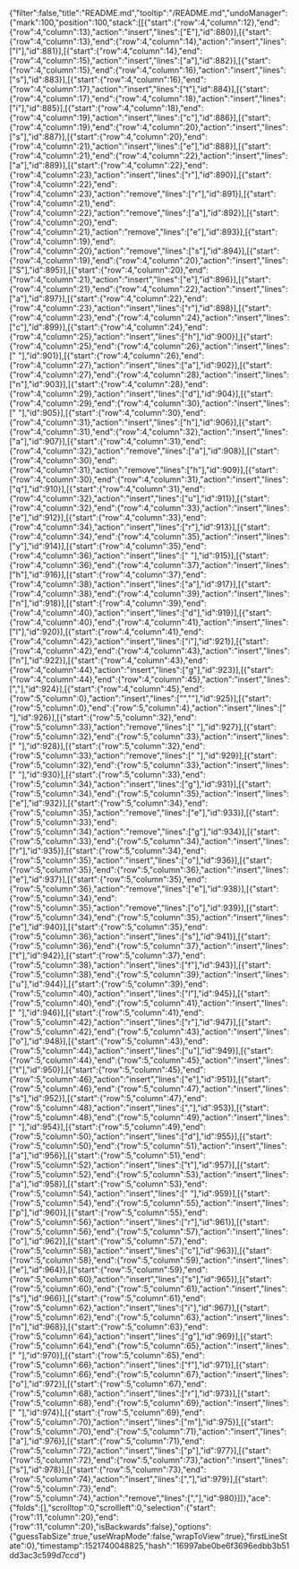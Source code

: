 {"filter":false,"title":"README.md","tooltip":"/README.md","undoManager":{"mark":100,"position":100,"stack":[[{"start":{"row":4,"column":12},"end":{"row":4,"column":13},"action":"insert","lines":["E"],"id":880}],[{"start":{"row":4,"column":13},"end":{"row":4,"column":14},"action":"insert","lines":["l"],"id":881}],[{"start":{"row":4,"column":14},"end":{"row":4,"column":15},"action":"insert","lines":["a"],"id":882}],[{"start":{"row":4,"column":15},"end":{"row":4,"column":16},"action":"insert","lines":["s"],"id":883}],[{"start":{"row":4,"column":16},"end":{"row":4,"column":17},"action":"insert","lines":["t"],"id":884}],[{"start":{"row":4,"column":17},"end":{"row":4,"column":18},"action":"insert","lines":["i"],"id":885}],[{"start":{"row":4,"column":18},"end":{"row":4,"column":19},"action":"insert","lines":["c"],"id":886}],[{"start":{"row":4,"column":19},"end":{"row":4,"column":20},"action":"insert","lines":["s"],"id":887}],[{"start":{"row":4,"column":20},"end":{"row":4,"column":21},"action":"insert","lines":["e"],"id":888}],[{"start":{"row":4,"column":21},"end":{"row":4,"column":22},"action":"insert","lines":["a"],"id":889}],[{"start":{"row":4,"column":22},"end":{"row":4,"column":23},"action":"insert","lines":["r"],"id":890}],[{"start":{"row":4,"column":22},"end":{"row":4,"column":23},"action":"remove","lines":["r"],"id":891}],[{"start":{"row":4,"column":21},"end":{"row":4,"column":22},"action":"remove","lines":["a"],"id":892}],[{"start":{"row":4,"column":20},"end":{"row":4,"column":21},"action":"remove","lines":["e"],"id":893}],[{"start":{"row":4,"column":19},"end":{"row":4,"column":20},"action":"remove","lines":["s"],"id":894}],[{"start":{"row":4,"column":19},"end":{"row":4,"column":20},"action":"insert","lines":["S"],"id":895}],[{"start":{"row":4,"column":20},"end":{"row":4,"column":21},"action":"insert","lines":["e"],"id":896}],[{"start":{"row":4,"column":21},"end":{"row":4,"column":22},"action":"insert","lines":["a"],"id":897}],[{"start":{"row":4,"column":22},"end":{"row":4,"column":23},"action":"insert","lines":["r"],"id":898}],[{"start":{"row":4,"column":23},"end":{"row":4,"column":24},"action":"insert","lines":["c"],"id":899}],[{"start":{"row":4,"column":24},"end":{"row":4,"column":25},"action":"insert","lines":["h"],"id":900}],[{"start":{"row":4,"column":25},"end":{"row":4,"column":26},"action":"insert","lines":[" "],"id":901}],[{"start":{"row":4,"column":26},"end":{"row":4,"column":27},"action":"insert","lines":["a"],"id":902}],[{"start":{"row":4,"column":27},"end":{"row":4,"column":28},"action":"insert","lines":["n"],"id":903}],[{"start":{"row":4,"column":28},"end":{"row":4,"column":29},"action":"insert","lines":["d"],"id":904}],[{"start":{"row":4,"column":29},"end":{"row":4,"column":30},"action":"insert","lines":[" "],"id":905}],[{"start":{"row":4,"column":30},"end":{"row":4,"column":31},"action":"insert","lines":["h"],"id":906}],[{"start":{"row":4,"column":31},"end":{"row":4,"column":32},"action":"insert","lines":["a"],"id":907}],[{"start":{"row":4,"column":31},"end":{"row":4,"column":32},"action":"remove","lines":["a"],"id":908}],[{"start":{"row":4,"column":30},"end":{"row":4,"column":31},"action":"remove","lines":["h"],"id":909}],[{"start":{"row":4,"column":30},"end":{"row":4,"column":31},"action":"insert","lines":["q"],"id":910}],[{"start":{"row":4,"column":31},"end":{"row":4,"column":32},"action":"insert","lines":["u"],"id":911}],[{"start":{"row":4,"column":32},"end":{"row":4,"column":33},"action":"insert","lines":["e"],"id":912}],[{"start":{"row":4,"column":33},"end":{"row":4,"column":34},"action":"insert","lines":["r"],"id":913}],[{"start":{"row":4,"column":34},"end":{"row":4,"column":35},"action":"insert","lines":["y"],"id":914}],[{"start":{"row":4,"column":35},"end":{"row":4,"column":36},"action":"insert","lines":[" "],"id":915}],[{"start":{"row":4,"column":36},"end":{"row":4,"column":37},"action":"insert","lines":["h"],"id":916}],[{"start":{"row":4,"column":37},"end":{"row":4,"column":38},"action":"insert","lines":["a"],"id":917}],[{"start":{"row":4,"column":38},"end":{"row":4,"column":39},"action":"insert","lines":["n"],"id":918}],[{"start":{"row":4,"column":39},"end":{"row":4,"column":40},"action":"insert","lines":["d"],"id":919}],[{"start":{"row":4,"column":40},"end":{"row":4,"column":41},"action":"insert","lines":["l"],"id":920}],[{"start":{"row":4,"column":41},"end":{"row":4,"column":42},"action":"insert","lines":["i"],"id":921}],[{"start":{"row":4,"column":42},"end":{"row":4,"column":43},"action":"insert","lines":["n"],"id":922}],[{"start":{"row":4,"column":43},"end":{"row":4,"column":44},"action":"insert","lines":["g"],"id":923}],[{"start":{"row":4,"column":44},"end":{"row":4,"column":45},"action":"insert","lines":[","],"id":924}],[{"start":{"row":4,"column":45},"end":{"row":5,"column":0},"action":"insert","lines":["",""],"id":925}],[{"start":{"row":5,"column":0},"end":{"row":5,"column":4},"action":"insert","lines":["    "],"id":926}],[{"start":{"row":5,"column":32},"end":{"row":5,"column":33},"action":"remove","lines":[" "],"id":927}],[{"start":{"row":5,"column":32},"end":{"row":5,"column":33},"action":"insert","lines":[" "],"id":928}],[{"start":{"row":5,"column":32},"end":{"row":5,"column":33},"action":"remove","lines":[" "],"id":929}],[{"start":{"row":5,"column":32},"end":{"row":5,"column":33},"action":"insert","lines":[" "],"id":930}],[{"start":{"row":5,"column":33},"end":{"row":5,"column":34},"action":"insert","lines":["g"],"id":931}],[{"start":{"row":5,"column":34},"end":{"row":5,"column":35},"action":"insert","lines":["e"],"id":932}],[{"start":{"row":5,"column":34},"end":{"row":5,"column":35},"action":"remove","lines":["e"],"id":933}],[{"start":{"row":5,"column":33},"end":{"row":5,"column":34},"action":"remove","lines":["g"],"id":934}],[{"start":{"row":5,"column":33},"end":{"row":5,"column":34},"action":"insert","lines":["r"],"id":935}],[{"start":{"row":5,"column":34},"end":{"row":5,"column":35},"action":"insert","lines":["o"],"id":936}],[{"start":{"row":5,"column":35},"end":{"row":5,"column":36},"action":"insert","lines":["e"],"id":937}],[{"start":{"row":5,"column":35},"end":{"row":5,"column":36},"action":"remove","lines":["e"],"id":938}],[{"start":{"row":5,"column":34},"end":{"row":5,"column":35},"action":"remove","lines":["o"],"id":939}],[{"start":{"row":5,"column":34},"end":{"row":5,"column":35},"action":"insert","lines":["e"],"id":940}],[{"start":{"row":5,"column":35},"end":{"row":5,"column":36},"action":"insert","lines":["s"],"id":941}],[{"start":{"row":5,"column":36},"end":{"row":5,"column":37},"action":"insert","lines":["t"],"id":942}],[{"start":{"row":5,"column":37},"end":{"row":5,"column":38},"action":"insert","lines":["f"],"id":943}],[{"start":{"row":5,"column":38},"end":{"row":5,"column":39},"action":"insert","lines":["u"],"id":944}],[{"start":{"row":5,"column":39},"end":{"row":5,"column":40},"action":"insert","lines":["l"],"id":945}],[{"start":{"row":5,"column":40},"end":{"row":5,"column":41},"action":"insert","lines":[" "],"id":946}],[{"start":{"row":5,"column":41},"end":{"row":5,"column":42},"action":"insert","lines":["r"],"id":947}],[{"start":{"row":5,"column":42},"end":{"row":5,"column":43},"action":"insert","lines":["o"],"id":948}],[{"start":{"row":5,"column":43},"end":{"row":5,"column":44},"action":"insert","lines":["u"],"id":949}],[{"start":{"row":5,"column":44},"end":{"row":5,"column":45},"action":"insert","lines":["t"],"id":950}],[{"start":{"row":5,"column":45},"end":{"row":5,"column":46},"action":"insert","lines":["e"],"id":951}],[{"start":{"row":5,"column":46},"end":{"row":5,"column":47},"action":"insert","lines":["s"],"id":952}],[{"start":{"row":5,"column":47},"end":{"row":5,"column":48},"action":"insert","lines":[","],"id":953}],[{"start":{"row":5,"column":48},"end":{"row":5,"column":49},"action":"insert","lines":[" "],"id":954}],[{"start":{"row":5,"column":49},"end":{"row":5,"column":50},"action":"insert","lines":["d"],"id":955}],[{"start":{"row":5,"column":50},"end":{"row":5,"column":51},"action":"insert","lines":["a"],"id":956}],[{"start":{"row":5,"column":51},"end":{"row":5,"column":52},"action":"insert","lines":["t"],"id":957}],[{"start":{"row":5,"column":52},"end":{"row":5,"column":53},"action":"insert","lines":["a"],"id":958}],[{"start":{"row":5,"column":53},"end":{"row":5,"column":54},"action":"insert","lines":[" "],"id":959}],[{"start":{"row":5,"column":54},"end":{"row":5,"column":55},"action":"insert","lines":["p"],"id":960}],[{"start":{"row":5,"column":55},"end":{"row":5,"column":56},"action":"insert","lines":["r"],"id":961}],[{"start":{"row":5,"column":56},"end":{"row":5,"column":57},"action":"insert","lines":["o"],"id":962}],[{"start":{"row":5,"column":57},"end":{"row":5,"column":58},"action":"insert","lines":["c"],"id":963}],[{"start":{"row":5,"column":58},"end":{"row":5,"column":59},"action":"insert","lines":["e"],"id":964}],[{"start":{"row":5,"column":59},"end":{"row":5,"column":60},"action":"insert","lines":["s"],"id":965}],[{"start":{"row":5,"column":60},"end":{"row":5,"column":61},"action":"insert","lines":["s"],"id":966}],[{"start":{"row":5,"column":61},"end":{"row":5,"column":62},"action":"insert","lines":["i"],"id":967}],[{"start":{"row":5,"column":62},"end":{"row":5,"column":63},"action":"insert","lines":["n"],"id":968}],[{"start":{"row":5,"column":63},"end":{"row":5,"column":64},"action":"insert","lines":["g"],"id":969}],[{"start":{"row":5,"column":64},"end":{"row":5,"column":65},"action":"insert","lines":[" "],"id":970}],[{"start":{"row":5,"column":65},"end":{"row":5,"column":66},"action":"insert","lines":["f"],"id":971}],[{"start":{"row":5,"column":66},"end":{"row":5,"column":67},"action":"insert","lines":["o"],"id":972}],[{"start":{"row":5,"column":67},"end":{"row":5,"column":68},"action":"insert","lines":["r"],"id":973}],[{"start":{"row":5,"column":68},"end":{"row":5,"column":69},"action":"insert","lines":[" "],"id":974}],[{"start":{"row":5,"column":69},"end":{"row":5,"column":70},"action":"insert","lines":["m"],"id":975}],[{"start":{"row":5,"column":70},"end":{"row":5,"column":71},"action":"insert","lines":["a"],"id":976}],[{"start":{"row":5,"column":71},"end":{"row":5,"column":72},"action":"insert","lines":["p"],"id":977}],[{"start":{"row":5,"column":72},"end":{"row":5,"column":73},"action":"insert","lines":["s"],"id":978}],[{"start":{"row":5,"column":73},"end":{"row":5,"column":74},"action":"insert","lines":[","],"id":979}],[{"start":{"row":5,"column":73},"end":{"row":5,"column":74},"action":"remove","lines":[","],"id":980}]]},"ace":{"folds":[],"scrolltop":0,"scrollleft":0,"selection":{"start":{"row":11,"column":20},"end":{"row":11,"column":20},"isBackwards":false},"options":{"guessTabSize":true,"useWrapMode":false,"wrapToView":true},"firstLineState":0},"timestamp":1521740048825,"hash":"16997abe0be6f3696edbb3b51dd3ac3c599d7ccd"}
